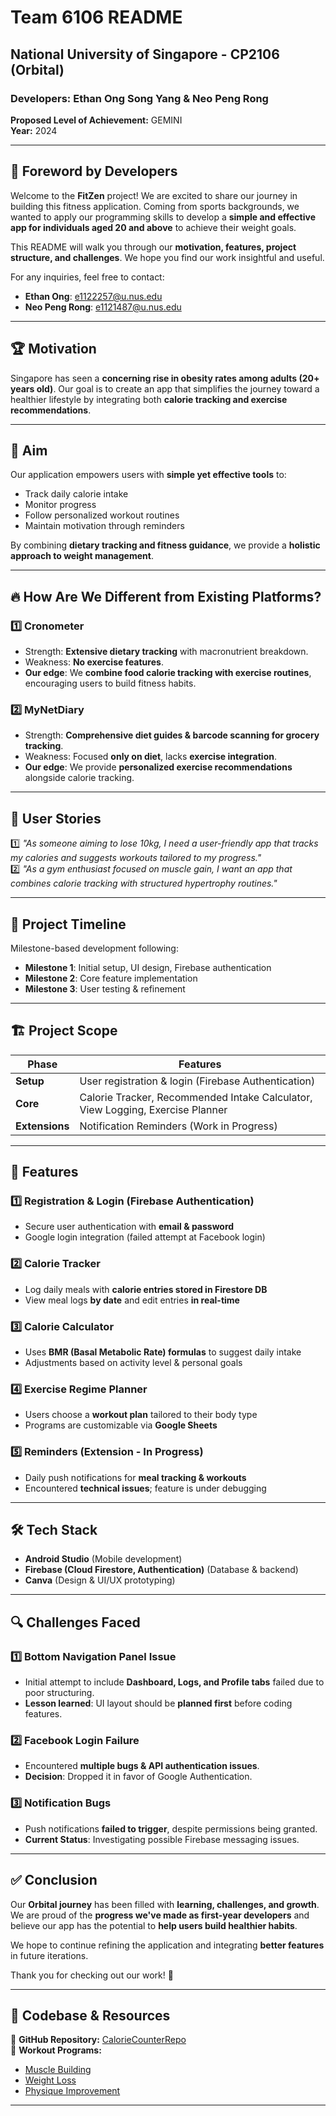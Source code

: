 # Team 6106 README

## National University of Singapore - CP2106 (Orbital)
### Developers: Ethan Ong Song Yang & Neo Peng Rong
**Proposed Level of Achievement:** GEMINI  
**Year:** 2024  

---

## 📢 Foreword by Developers
Welcome to the **FitZen** project! We are excited to share our journey in building this fitness application. Coming from sports backgrounds, we wanted to apply our programming skills to develop a **simple and effective app for individuals aged 20 and above** to achieve their weight goals.

This README will walk you through our **motivation, features, project structure, and challenges**. We hope you find our work insightful and useful.

For any inquiries, feel free to contact:
- **Ethan Ong**: e1122257@u.nus.edu
- **Neo Peng Rong**: e1121487@u.nus.edu

---

## 🏆 Motivation
Singapore has seen a **concerning rise in obesity rates among adults (20+ years old)**. Our goal is to create an app that simplifies the journey toward a healthier lifestyle by integrating both **calorie tracking and exercise recommendations**.

---

## 🎯 Aim
Our application empowers users with **simple yet effective tools** to:
- Track daily calorie intake
- Monitor progress
- Follow personalized workout routines
- Maintain motivation through reminders

By combining **dietary tracking and fitness guidance**, we provide a **holistic approach to weight management**.

---

## 🔥 How Are We Different from Existing Platforms?
### **1️⃣ Cronometer**
- Strength: **Extensive dietary tracking** with macronutrient breakdown.
- Weakness: **No exercise features**.
- **Our edge**: We **combine food calorie tracking with exercise routines**, encouraging users to build fitness habits.

### **2️⃣ MyNetDiary**
- Strength: **Comprehensive diet guides & barcode scanning for grocery tracking**.
- Weakness: Focused **only on diet**, lacks **exercise integration**.
- **Our edge**: We provide **personalized exercise recommendations** alongside calorie tracking.

---

## 📌 User Stories
1️⃣ *"As someone aiming to lose 10kg, I need a user-friendly app that tracks my calories and suggests workouts tailored to my progress."*  
2️⃣ *"As a gym enthusiast focused on muscle gain, I want an app that combines calorie tracking with structured hypertrophy routines."*  

---

## 📅 Project Timeline
Milestone-based development following:
- **Milestone 1**: Initial setup, UI design, Firebase authentication
- **Milestone 2**: Core feature implementation
- **Milestone 3**: User testing & refinement

---

## 🏗️ Project Scope
| **Phase**      | **Features** |
|---------------|------------------------------------------------------|
| **Setup**     | User registration & login (Firebase Authentication) |
| **Core**      | Calorie Tracker, Recommended Intake Calculator, View Logging, Exercise Planner |
| **Extensions**| Notification Reminders (Work in Progress) |

---

## 🚀 Features
### **1️⃣ Registration & Login (Firebase Authentication)**
- Secure user authentication with **email & password**
- Google login integration (failed attempt at Facebook login)

### **2️⃣ Calorie Tracker**
- Log daily meals with **calorie entries stored in Firestore DB**
- View meal logs **by date** and edit entries **in real-time**

### **3️⃣ Calorie Calculator**
- Uses **BMR (Basal Metabolic Rate) formulas** to suggest daily intake
- Adjustments based on activity level & personal goals

### **4️⃣ Exercise Regime Planner**
- Users choose a **workout plan** tailored to their body type
- Programs are customizable via **Google Sheets**

### **5️⃣ Reminders (Extension - In Progress)**
- Daily push notifications for **meal tracking & workouts**
- Encountered **technical issues**; feature is under debugging

---

## 🛠️ Tech Stack
- **Android Studio** (Mobile development)
- **Firebase (Cloud Firestore, Authentication)** (Database & backend)
- **Canva** (Design & UI/UX prototyping)

---

## 🔍 Challenges Faced
### 1️⃣ Bottom Navigation Panel Issue
- Initial attempt to include **Dashboard, Logs, and Profile tabs** failed due to poor structuring.
- **Lesson learned**: UI layout should be **planned first** before coding features.

### 2️⃣ Facebook Login Failure
- Encountered **multiple bugs & API authentication issues**.
- **Decision**: Dropped it in favor of Google Authentication.

### 3️⃣ Notification Bugs
- Push notifications **failed to trigger**, despite permissions being granted.
- **Current Status**: Investigating possible Firebase messaging issues.

---

## ✅ Conclusion
Our **Orbital journey** has been filled with **learning, challenges, and growth**. We are proud of the **progress we've made as first-year developers** and believe our app has the potential to **help users build healthier habits**.

We hope to continue refining the application and integrating **better features** in future iterations.

Thank you for checking out our work! 🚀

---

## 📂 Codebase & Resources
🔗 **GitHub Repository:** [CalorieCounterRepo](https://github.com/PengRongNeo/CalorieCounterRepo)  
🔗 **Workout Programs:**  
- [Muscle Building](https://docs.google.com/spreadsheets/d/1gALyd6N8JYz9eCKEKBTdxwh5AYiparoNGPxfv2_weUU/edit?usp=sharing)  
- [Weight Loss](https://docs.google.com/spreadsheets/d/1uIIk8XLPmvQoZ-kkshdRmo8U0nBOR9EWFn88WOOHYs4/edit?usp=sharing)  
- [Physique Improvement](https://docs.google.com/spreadsheets/d/1bCNLBD1RYQUHaGmkuEuuQlkQ4SjXIvfcOoTVmyj3IAg/edit?usp=sharing)  

---


